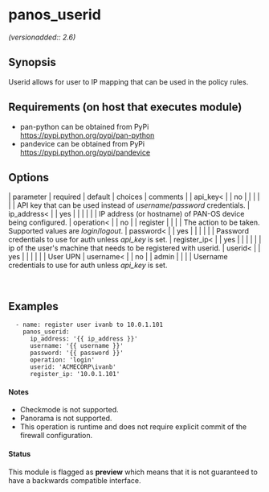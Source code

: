 # panos_userid

_(versionadded:: 2.6)_


## Synopsis

Userid allows for user to IP mapping that can be used in the policy rules.


## Requirements (on host that executes module)

- pan-python can be obtained from PyPi https://pypi.python.org/pypi/pan-python
- pandevice can be obtained from PyPi https://pypi.python.org/pypi/pandevice

## Options

| parameter | required | default | choices | comments |
| api_key<  |
| no |
|  |
|  |
| API key that can be used instead of <em>username</em>/<em>password</em> credentials. </td></tr>
| ip_address<  |
| yes |
|  |
|  |
| IP address (or hostname) of PAN-OS device being configured. </td></tr>
| operation<  |
| no |
| register |
|  |
| The action to be taken.  Supported values are <em>login</em>/<em>logout</em>. </td></tr>
| password<  |
| yes |
|  |
|  |
| Password credentials to use for auth unless <em>api_key</em> is set. </td></tr>
| register_ip<  |
| yes |
|  |
|  |
| ip of the user's machine that needs to be registered with userid. </td></tr>
| userid<  |
| yes |
|  |
|  |
| User UPN </td></tr>
| username<  |
| no |
| admin |
|  |
| Username credentials to use for auth unless <em>api_key</em> is set. </td></tr>
</table>
</br>



## Examples

      - name: register user ivanb to 10.0.1.101
        panos_userid:
          ip_address: '{{ ip_address }}'
          username: '{{ username }}'
          password: '{{ password }}'
          operation: 'login'
          userid: 'ACMECORP\ivanb'
          register_ip: '10.0.1.101'

#### Notes

- Checkmode is not supported.
- Panorama is not supported.
- This operation is runtime and does not require explicit commit of the firewall configuration.



#### Status

This module is flagged as **preview** which means that it is not guaranteed to have a backwards compatible interface.

